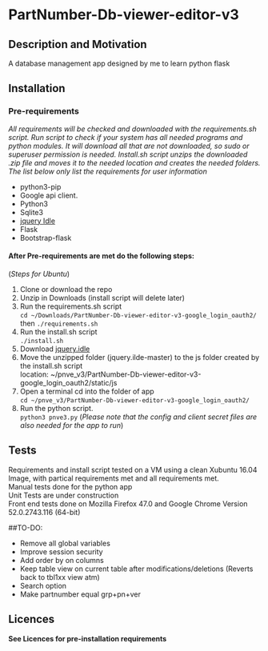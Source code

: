 # PartNumber-Db-viewer-editor-v3

## Description and Motivation  
A database management app designed by me to learn python flask
## Installation
### Pre-requirements
*All requirements will be checked and downloaded with the requirements.sh script. Run script to check if your system has all needed programs and python modules. It will download all that are not downloaded, so sudo or superuser permission is needed. Install.sh script unzips the downloaded .zip file and moves it to the needed location and creates the needed folders. The list below only list the requirements for user information*
- python3-pip  
- Google api client.  
- Python3  
- Sqlite3  
- [jquery Idle](https://github.com/kidh0/jquery.idle.git)  
- Flask  
- Bootstrap-flask  

#### After Pre-requirements are met do the following steps:
(*Steps for Ubuntu*)  
1. Clone or download the repo  
2. Unzip in Downloads (install script will delete later)  
3. Run the requirements.sh script  
`cd ~/Downloads/PartNumber-Db-viewer-editor-v3-google_login_oauth2/` then `./requirements.sh`  
4. Run the install.sh script  
`./install.sh`  
5. Download [jquery.idle](https://github.com/kidh0/jquery.idle.git)  
6. Move the unzipped folder (jquery.ilde-master) to the js folder created by the install.sh script  
location: ~/pnve_v3/PartNumber-Db-viewer-editor-v3-google_login_oauth2/static/js  
5. Open a terminal cd into the folder of app  
`cd ~/pnve_v3/PartNumber-Db-viewer-editor-v3-google_login_oauth2/`  
6. Run the python script.  
`python3 pnve3.py` (*Please note that the config and client secret files are also needed for the app to run*)

## Tests
Requirements and install script tested on a VM using a clean Xubuntu 16.04 Image, with partical requirements met and all requirements met.  
Manual tests done for the python app  
Unit Tests are under construction  
Front end tests done on Mozilla Firefox 47.0 and Google Chrome Version 52.0.2743.116 (64-bit)

##TO-DO:
- Remove all global variables  
- Improve session security  
- Add order by on columns  
- Keep table view on current table after modifications/deletions (Reverts back to tbl1xx view atm)  
- Search option  
- Make partnumber equal grp+pn+ver  

## Licences
**See Licences for pre-installation requirements**  
